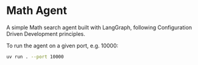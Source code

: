 # Math Agent

A simple Math search agent built with LangGraph, following Configuration Driven Development principles.

To run the agent on a given port, e.g. 10000:
```bash
uv run . --port 10000
```
